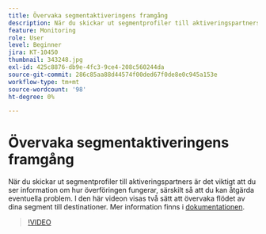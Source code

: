 ```yaml
---
title: Övervaka segmentaktiveringens framgång
description: När du skickar ut segmentprofiler till aktiveringspartners är det viktigt att du ser information om hur överföringen fungerar, särskilt ... (Beskrivningarna ska vara mellan 60 och 160 tecken)
feature: Monitoring
role: User
level: Beginner
jira: KT-10450
thumbnail: 343248.jpg
exl-id: 425c8876-db9e-4fc3-9ce4-208c560244da
source-git-commit: 286c85aa88d44574f00ded67f0de8e0c945a153e
workflow-type: tm+mt
source-wordcount: '98'
ht-degree: 0%

---
```


# Övervaka segmentaktiveringens framgång

När du skickar ut segmentprofiler till aktiveringspartners är det viktigt att du ser information om hur överföringen fungerar, särskilt så att du kan åtgärda eventuella problem. I den här videon visas två sätt att övervaka flödet av dina segment till destinationer. Mer information finns i [dokumentationen](https://experienceleague.adobe.com/docs/experience-platform/dataflows/ui/monitor-segments.html?lang=sv-SE).

>[!VIDEO](https://video.tv.adobe.com/v/343248/?learn=on&enablevpops)

